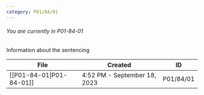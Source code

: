 ```yaml
---
category: P01/84/01
---
```

###### You are currently in P01-84-01

Information about the sentencing

| File                                                                                            | Created                      | ID        |
| ----------------------------------------------------------------------------------------------- | ---------------------------- | --------- |
| [[P01-84-01\|P01-84-01]] | 4:52 PM - September 18, 2023 | P01/84/01 |

